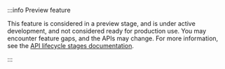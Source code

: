 :::info Preview feature

This feature is considered in a preview stage, and is under active development, and not considered ready for production use. You may encounter feature gaps, and the APIs may change. For more information, see the [API lifecycle stages documentation](/api/api-lifecycle/api-lifecycle-stages).

:::
